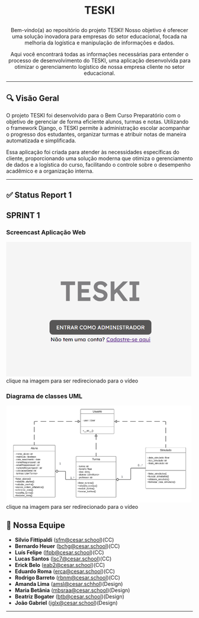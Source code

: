 # <p align="center">TESKI</p>

<p align="center">
  Bem-vindo(a) ao repositório do projeto TESKI! Nosso objetivo é oferecer uma solução inovadora para empresas do setor educacional, focada na melhoria da logística e manipulação de informações e dados.
</p>

<p align="center">
  Aqui você encontrará todas as informações necessárias para entender o processo de desenvolvimento do TESKI, uma aplicação desenvolvida para otimizar o gerenciamento logístico de nossa empresa cliente no setor educacional.
</p>

---

## 🔍 Visão Geral

O projeto TESKI foi desenvolvido para o Bem Curso Preparatório com o objetivo de gerenciar de forma eficiente alunos, turmas e notas. Utilizando o framework Django, o TESKI permite à administração escolar acompanhar o progresso dos estudantes, organizar turmas e atribuir notas de maneira automatizada e simplificada.

Essa aplicação foi criada para atender às necessidades específicas do cliente, proporcionando uma solução moderna que otimiza o gerenciamento de dados e a logística do curso, facilitando o controle sobre o desempenho acadêmico e a organização interna.



---

## ✅ Status Report 1
## SPRINT 1

### Screencast Aplicação Web 
<a href="https://www.loom.com/share/46f9f57ad9b8419b8bec7c3fdf4083d7?sid=dedb3561-3674-447d-9048-db4e6c7be15e">
  <img src="screncast01.png" width="500" />
</a>
<br> 
  clique na imagem para ser redirecionado para o vídeo 

### Diagrama de classes UML 
<a href="https://lucid.app/lucidchart/64ce876e-c782-4bbc-a0b0-6c0d9b860745/edit?viewport_loc=-8735%2C-15476%2C3547%2C1741%2C0_0&invitationId=inv_d674a5f9-99f4-4faf-9a31-6cac564701f4">
  <img src="diagrama de classes01.png" width="500" />
</a>
<br> 
  clique na imagem para ser redirecionado para o vídeo 




## 🚀 Nossa Equipe

- **Silvio Fittipaldi** (sfm@cesar.school)(CC)
- **Bernardo Heuer** (bchg@cesar.school)(CC) 
- **Luís Felipe** (lfpb@cesar.school)(CC)
- **Lucas Santos** (lsc7@cesar.school)(CC)
- **Erick Belo** (eab2@cesar.school)(CC)
- **Eduardo Roma** (erca@cesar.school)(CC)
- **Rodrigo Barreto** (rbnm@cesar.school)(CC)
- **Amanda Lima** (amsl@cesar.schhol)(Design)
- **Maria Betânia** (mbsraa@cesar.school)(Design)
- **Beatriz Bogater** (btb@cesar.school)(Design)
- **João Gabriel** (jglx@cesar.school)(Design)

---
